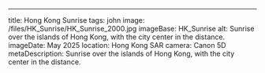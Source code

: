 ---
title: Hong Kong Sunrise
tags: john
image: /files/HK_Sunrise/HK_Sunrise_2000.jpg
imageBase: HK_Sunrise
alt: Sunrise over the islands of Hong Kong, with the city center in the distance. 
imageDate: May 2025
location: Hong Kong SAR
camera: Canon 5D
metaDescription: Sunrise over the islands of Hong Kong, with the city center in the distance. 